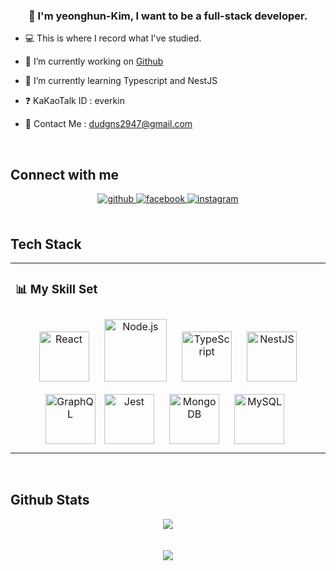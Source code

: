 ### <div align="center">👋 I'm yeonghun-Kim, I want to be a full-stack developer.</div>

- 💻 This is where I record what I've studied.  

- 🎢 I’m currently working on [Github](https://github.com/dudgns2947)  
  

- 📝 I’m currently learning Typescript and NestJS  
  

- ❓ KaKaoTalk ID : everkin
  

- 🎈 Contact Me : dudgns2947@gmail.com  
  

<br/>  

## Connect with me  
<div align="center">
<a href="https://github.com/dudgns2947" target="_blank">
<img src=https://img.shields.io/badge/github-%2324292e.svg?&style=for-the-badge&logo=github&logoColor=white alt=github style="margin-bottom: 5px;" />
</a>
<a href="https://www.facebook.com/profile.php?id=100006025872067" target="_blank">
<img src=https://img.shields.io/badge/facebook-%232E87FB.svg?&style=for-the-badge&logo=facebook&logoColor=white alt=facebook style="margin-bottom: 5px;" />
</a>
<a href="https://instagram.com/gongzuri_38/" target="_blank">
<img src=https://img.shields.io/badge/instagram-%23000000.svg?&style=for-the-badge&logo=instagram&logoColor=white alt=instagram style="margin-bottom: 5px;" />
</a>  
</div>  
  

<br/>  

## Tech Stack
<table><tr><td valign="top" width="90%">

### 📊 My Skill Set  
<div align="center">  
<img style="margin: 10px" src="https://profilinator.rishav.dev/skills-assets/react-original-wordmark.svg" alt="React" height="80" /> 
<img style="margin: 10px" src="https://profilinator.rishav.dev/skills-assets/nodejs-original-wordmark.svg" alt="Node.js" height="100" />
<img style="margin: 10px" src="https://profilinator.rishav.dev/skills-assets/typescript-original.svg" alt="TypeScript" height="80" />  
<img style="margin: 10px" src="https://profilinator.rishav.dev/skills-assets/nestjs.svg" alt="NestJS" height="80" />  
<img style="margin: 10px margin left: 15px" src="https://profilinator.rishav.dev/skills-assets/graphql.png" alt="GraphQL" height="80" />
<img style="margin: 10px" src ="https://media.vlpt.us/images/ppohee/post/b160a004-f662-4b5a-b1e0-06252ccce1c0/jestlogo.png" alt="Jest" height="80"/>
<img style="margin: 10px" src="https://profilinator.rishav.dev/skills-assets/mongodb-original-wordmark.svg" alt="MongoDB" height="80" />  
<img style="margin: 10px" src="https://profilinator.rishav.dev/skills-assets/mysql-original-wordmark.svg" alt="MySQL" height="80" />
</div>


</td></tr></table>  

<br/>  



## Github Stats  
<div align="center"><img src="https://github-readme-stats.vercel.app/api/top-langs/?username=dudgns2947&hide_border=true&layout=compact" align="center" /></div>  

<br/>  


  

<br/>  

<div align="center">
<img src="https://komarev.com/ghpvc/?username=dudgns2947&&style=flat-square" align="center" />
</div>  
  

<br/>  

